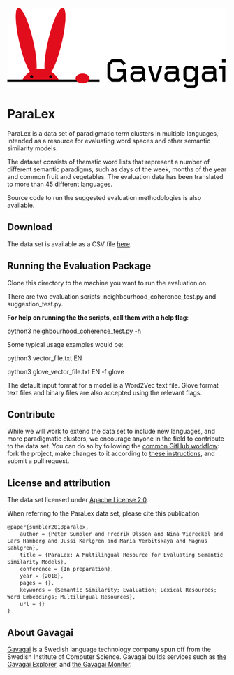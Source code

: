 ![Gavagai](gavagai.png)

# ParaLex
ParaLex is a data set of paradigmatic term clusters in multiple languages, intended as a resource for evaluating word spaces and other semantic similarity models.

The dataset consists of thematic word lists that represent a number of different semantic 
paradigms, such as days of the week, months of the year and common fruit and vegetables. 
The evaluation data has been translated to more than 45 different languages.

Source code to run the suggested evaluation methodologies is also available.


## Download

The data set is available as a CSV file [here](ParaLex.csv).

## Running the Evaluation Package

Clone this directory to the machine you want to run the evaluation on.

There are two evaluation scripts: neighbourhood_coherence_test.py and suggestion_test.py.

**For help on running the the scripts, call them with a help flag**:

python3 neighbourhood_coherence_test.py -h

Some typical usage examples would be:

python3 vector_file.txt EN

python3 glove_vector_file.txt EN -f glove

The default input format for a model is a Word2Vec text file. Glove format text files and binary files are also accepted
using the relevant flags. 

## Contribute

While we will work to extend the data set to include new languages, and more paradigmatic clusters,
we encourage anyone in the field to contribute to the data set. You can do so by following the [common
GitHub workflow](https://guides.github.com/introduction/flow/): fork the project, make changes to 
it according to [these instructions](ANNOTATION_INSTRUCTIONS.md), and submit a pull request.

## License and attribution

The data set licensed under [Apache License 2.0](ParaLex/LICENSE).

When referring to the ParaLex data set, please cite this publication

    @paper{sumbler2018paralex,
        author = {Peter Sumbler and Fredrik Olsson and Nina Viereckel and Lars Hamberg and Jussi Karlgren and Maria Verbitskaya and Magnus Sahlgren},
        title = {ParaLex: A Multilingual Resource for Evaluating Semantic Similarity Models},
        conference = {In preparation},
        year = {2018},
        pages = {},
        keywords = {Semantic Similarity; Evaluation; Lexical Resources; Word Embeddings; Multilingual Resources},
        url = {}
    }

## About Gavagai

[Gavagai](http://gavagai.se/) is a Swedish language technology company spun off from the 
Swedish Institute of Computer Science. Gavagai builds services such 
as [the Gavagai Explorer](https://explorer.gavagai.se/), 
and [the Gavagai Monitor](http://monitor.gavagai.se/).
